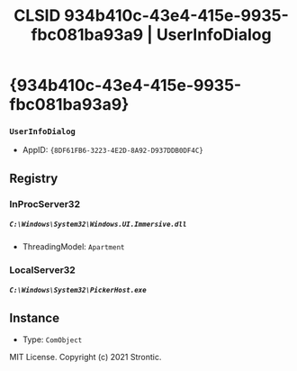 ﻿---
title: "CLSID 934b410c-43e4-415e-9935-fbc081ba93a9 | UserInfoDialog"
excerpt: What is COM-Object CLSID 934b410c-43e4-415e-9935-fbc081ba93a9?
---

# {934b410c-43e4-415e-9935-fbc081ba93a9}

### `UserInfoDialog`
* AppID: `{8DF61FB6-3223-4E2D-8A92-D937DDB0DF4C}`

## Registry


### InProcServer32

##### `C:\Windows\System32\Windows.UI.Immersive.dll`
* ThreadingModel: `Apartment`

### LocalServer32

##### `C:\Windows\System32\PickerHost.exe`

## Instance

* Type: `ComObject`

MIT License. Copyright (c) 2021 Strontic.


